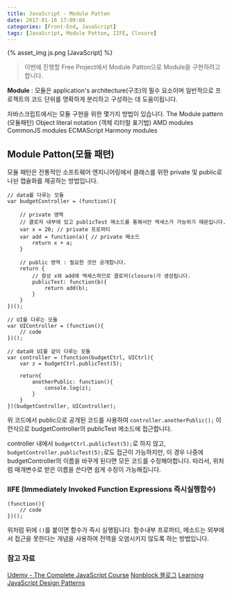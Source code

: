 ```yaml
---
title: JavaScript - Module Patton
date: 2017-01-16 17:09:04
categories: [Front-End, JavaScript]
tags: [JavaScript, Module Patton, IIFE, Closure]
---
```


{% asset_img js.png [JavaScript] %}

> 이번에 진행할 Free Project에서 Module Patton으로 Module을 구현하려고 합니다. 

**Module** : 모듈은 application's architecture(구조)의 필수 요소이며 일반적으로 프로젝트의 코드 단위를 명확하게 분리하고 구성하는 데 도움이됩니다.

자바스크립트에서는 모듈 구현을 위한 몇가지 방법이 있습니다. 
The Module pattern (모듈패턴)
Object literal notation (객체 리터럴 표기법)
AMD modules
CommonJS modules
ECMAScript Harmony modules

## Module Patton(모듈 패텬)
모듈 패턴은 전통적인 소프트웨어 엔지니어링에서 클래스를 위한 private 및 public로 나뉜 캡슐화를 제공하는 방법입니다.

```
// data를 다루는 모듈
var budgetController = (function(){

	// private 영역 
	// 클로저 내부에 있고 publicTest 메소드를 통해서만 엑세스가 가능하기 때문입니다.
	var x = 20; // private 프로퍼티 
	var add = function(a){ // private 메소드 
		return x + a;
	}

	// public 영역 : 필요한 것만 공개합니다.
	return {
		// 항상 x와 add에 엑세스하므로 클로저(closure)가 생성됩니다.
		publicTest: function(b){
			return add(b);
		}
	}
})();

// UI를 다루는 모듈 
var UIController = (function(){
	// code
})();

// data와 UI를 같이 다루는 모듈
var controller = (function(budgetCtrl, UICtrl){
	var z = budgetCtrl.publicTest(5);

	return{
		anotherPublic: function(){
			console.log(z);
		}
	}
})(budgetController, UIController);
```

위 코드에서 public으로 공개된 코드를 사용하여 `controller.anotherPublic();` 이런식으로 budgetController의 publicTest 메소드에 접근합니다. 

controller 내에서 `budgetCtrl.publicTest(5);`로 하지 않고, `budgetController.publicTest(5);`로도 접근이 가능하지만, 이 경우 나중에 budgetController의 이름을 바꾸게 된다면 모든 코드를 수정해야합니다. 
따라서, 위처럼 매개변수로 받은 이름을 쓴다면 쉽게 수정이 가능해집니다. 

### IIFE (Immediately Invoked Function Expressions 즉시실행함수)
```
(function(){
	// code
})();
```

위처럼 뒤에 `()`를 붙이면 함수가 즉시 실행됩니다. 
함수내부 프로퍼티, 메소드는 외부에서 접근을 못한다는 개념을 사용하여 전역을 오염시키지 않도록 하는 방법입니다.

### 참고 자료 
[Udemy - The Complete JavaScript Course](https://www.udemy.com/the-complete-javascript-course/learn/v4/overview)
[Nonblock 블로그](http://blog.javarouka.me/2012/02/javascripts-pattern-2-module-pattern.html)
[Learning JavaScript Design Patterns](https://addyosmani.com/resources/essentialjsdesignpatterns/book/#modulepatternjavascript)